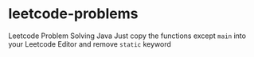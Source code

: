 # leetcode-problems
Leetcode Problem Solving Java
Just copy the functions except `main` into your Leetcode Editor and remove `static` keyword
